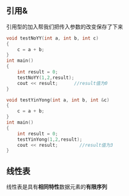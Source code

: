 ## 引用&

引用型的加入帮我们把传入参数的改变保存了下来

```c++
void testNoYY(int a, int b, int c)
{
    c = a + b;
}
int main()
{
    int result = 0;
    testNoYY(1,2,result);
    cout << result;      //result值为0
}
```

```c++
void testYinYong(int a, int b, int &c)
{
    c = a + b;
}
int main()
{
    int result = 0;
    testYinYong(1,2,result);
    cout << result;		   //result值为3
}
```

## 线性表

线性表是具有**相同特性**数据元素的**有限序列**

